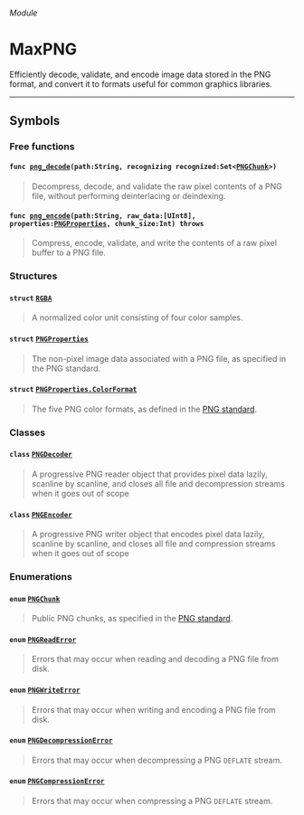 
###### Module

# MaxPNG

Efficiently decode, validate, and encode image data stored in the PNG format, and convert it to formats useful for common graphics libraries.

------

## Symbols

### Free functions


#### `func `[`png_decode`](functions.md#png_decode)`(path:String, recognizing recognized:Set<`[`PNGChunk`](pngchunk.md)`>)`

> Decompress, decode, and validate the raw pixel contents of a PNG file, without performing deinterlacing or deindexing.

#### `func `[`png_encode`](functions.md#png_encode)`(path:String, raw_data:[UInt8], properties:`[`PNGProperties`](pngproperties.md)`, chunk_size:Int) throws`

> Compress, encode, validate, and write the contents of a raw pixel buffer to a PNG file.

### Structures

#### `struct` [`RGBA`](rgba.md)

> A normalized color unit consisting of four color samples.

#### `struct` [`PNGProperties`](pngproperties.md)

> The non-pixel image data associated with a PNG file, as specified in the PNG standard.

#### `struct` [`PNGProperties.ColorFormat`](pngproperties_colorformat.md)

> The five PNG color formats, as defined in the [PNG standard](http://www.libpng.org/pub/png/spec/1.2/PNG-Chunks.html#C.IHDR).

### Classes

#### `class` [`PNGDecoder`](pngdecoder.md)

> A progressive PNG reader object that provides pixel data lazily, scanline by scanline, and closes all file and decompression streams when it goes out of scope

#### `class` [`PNGEncoder`](pngencoder.md)

> A progressive PNG writer object that encodes pixel data lazily, scanline by scanline, and closes all file and compression streams when it goes out of scope

### Enumerations

#### `enum` [`PNGChunk`](pngchunk.md)
> Public PNG chunks, as specified in the [PNG standard](http://www.libpng.org/pub/png/spec/1.2/PNG-Chunks.html).

#### `enum` [`PNGReadError`](pngerrors.md#PNGReadError:Error)
> Errors that may occur when reading and decoding a PNG file from disk.

#### `enum` [`PNGWriteError`](pngerrors.md#PNGWriteError:Error)
> Errors that may occur when writing and encoding a PNG file from disk.

#### `enum` [`PNGDecompressionError`](pngerrors.md#PNGDecompressionError:Error)
> Errors that may occur when decompressing a PNG `DEFLATE` stream.

#### `enum` [`PNGCompressionError`](pngerrors.md#PNGCompressionError:Error)
> Errors that may occur when compressing a PNG `DEFLATE` stream.
